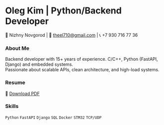 # Oleg Kim | Python/Backend Developer  
📍 Nizhny Novgorod | 📧 theel710@gmail.com | 📞 +7 930 716 77 36  

### **About Me**  
Backend developer with 15+ years of experience.  C/C++, Python (FastAPI, Django) and embedded systems.  
Passionate about scalable APIs, clean architecture, and high-load systems.  

### **Resume**  
📄 [Download PDF](KimOleg_Python_Backend_Developer_Resume.pdf)  

### **Skills**  
`Python` `FastAPI` `Django` `SQL` `Docker` `STM32` `TCP/UDP`  
